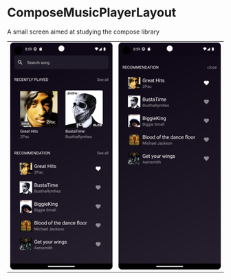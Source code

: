 # ComposeMusicPlayerLayout
A small screen aimed at studying the compose library


<table style="border:0px solid white; width:100%;">
  <tr>
    <td valign="top"><img src="/screenshots/screen1.png" alt="mainscreen" title="Main screen"> </td>
    <td valign="top"><img src="/screenshots/screen2.png" alt="mainscreen" title="Main screen"> </td>
  </tr>
</table>


